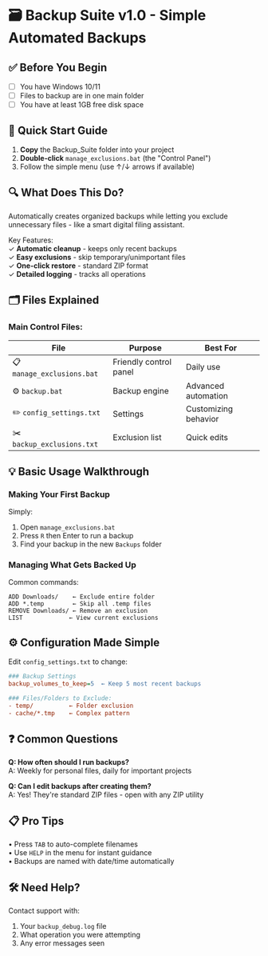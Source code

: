 # 🗃️ Backup Suite v1.0 - Simple Automated Backups

## ✅ Before You Begin
- [ ] You have Windows 10/11
- [ ] Files to backup are in one main folder
- [ ] You have at least 1GB free disk space

## 🚀 Quick Start Guide

1. **Copy** the Backup_Suite folder into your project  
2. **Double-click** `manage_exclusions.bat` (the "Control Panel")  
3. Follow the simple menu (use ↑/↓ arrows if available)

## 🔍 What Does This Do?
Automatically creates organized backups while letting you exclude unnecessary files - like a smart digital filing assistant.

Key Features:  
✓ **Automatic cleanup** - keeps only recent backups  
✓ **Easy exclusions** - skip temporary/unimportant files  
✓ **One-click restore** - standard ZIP format  
✓ **Detailed logging** - tracks all operations  

## 🗂️ Files Explained

### Main Control Files:
| File | Purpose | Best For |
|------|---------|----------|
| 📋 `manage_exclusions.bat` | Friendly control panel | Daily use |
| ⚙️ `backup.bat` | Backup engine | Advanced automation |
| ✏️ `config_settings.txt` | Settings | Customizing behavior |
| ✂️ `backup_exclusions.txt` | Exclusion list | Quick edits |

## 💡 Basic Usage Walkthrough

### Making Your First Backup  
Simply:  
1. Open `manage_exclusions.bat`  
2. Press `R` then Enter to run a backup  
3. Find your backup in the new `Backups` folder  

### Managing What Gets Backed Up
Common commands:  
```
ADD Downloads/    ← Exclude entire folder  
ADD *.temp        ← Skip all .temp files  
REMOVE Downloads/ ← Remove an exclusion  
LIST             ← View current exclusions
```

## ⚙️ Configuration Made Simple

Edit `config_settings.txt` to change:
```ini
### Backup Settings  
backup_volumes_to_keep=5  ← Keep 5 most recent backups  

### Files/Folders to Exclude:  
- temp/          ← Folder exclusion  
- cache/*.tmp    ← Complex pattern  
```

## ❓ Common Questions

**Q: How often should I run backups?**  
A: Weekly for personal files, daily for important projects  

**Q: Can I edit backups after creating them?**  
A: Yes! They're standard ZIP files - open with any ZIP utility  

## 📋 Pro Tips
• Press `TAB` to auto-complete filenames  
• Use `HELP` in the menu for instant guidance  
• Backups are named with date/time automatically  

## 🛠️ Need Help?
Contact support with:  
1. Your `backup_debug.log` file  
2. What operation you were attempting  
3. Any error messages seen